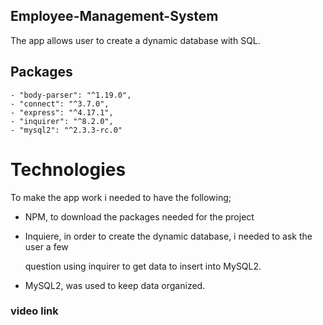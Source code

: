 ## Employee-Management-System
 The app allows user to create a dynamic database with SQL.

 ## Packages
    - "body-parser": "^1.19.0",
    - "connect": "^3.7.0",
    - "express": "^4.17.1",
    - "inquirer": "^8.2.0",
    - "mysql2": "^2.3.3-rc.0"

# Technologies

To make the app work i needed to have the following;

- NPM, to download the packages needed for the project

- Inquiere, in order to create the dynamic database, i needed to ask the user a few  
  
  question using inquirer to get data to insert into MySQL2.

- MySQL2, was used to keep data organized.

### video link

